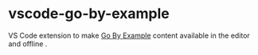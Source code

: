 # vscode-go-by-example

VS Code extension to make [Go By Example](https://gobyexample.com) content available in the editor and offline .
